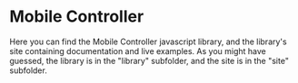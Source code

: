 Mobile Controller
=================

Here you can find the Mobile Controller javascript library, and the library's site containing documentation and live examples.
As you might have guessed, the library is in the "library" subfolder, and the site is in the "site" subfolder.
